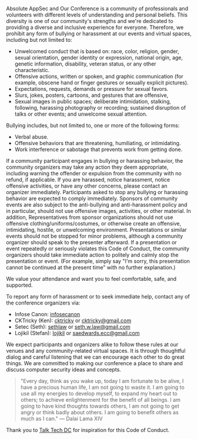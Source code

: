 Absolute AppSec and Our Conference is a community of professionals and volunteers with different levels of understanding and personal beliefs. This diversity is one of our community's strengths and we're dedicated to providing a diverse and inclusive experience for everyone. Therefore, we prohibit any form of bullying or harassment at our events and virtual spaces, including but not limited to:

- Unwelcomed conduct that is based on: race, color, religion, gender, sexual orientation, gender identity or expression, national origin, age, genetic information, disability, veteran status, or any other characteristic.
- Offensive actions, written or spoken, and graphic communication (for example, obscene hand or finger gestures or sexually explicit pictures).
- Expectations, requests, demands or pressure for sexual favors.
- Slurs, jokes, posters, cartoons, and gestures that are offensive,
- Sexual images in public spaces; deliberate intimidation, stalking, following, harassing photography or recording; sustained disruption of talks or other events; and unwelcome sexual attention.

Bullying includes, but not limited to, one or more of the following forms:

- Verbal abuse.
- Offensive behaviors that are threatening, humiliating, or intimidating.
- Work interference or sabotage that prevents work from getting done.

If a community participant engages in bullying or harassing behavior, the community organizers may take any action they deem appropriate, including warning the offender or expulsion from the community with no refund, if applicable. If you are harassed, notice harassment, notice offensive activities, or have any other concerns, please contact an organizer immediately. Participants asked to stop any bullying or harassing behavior are expected to comply immediately.
Sponsors of community events are also subject to the anti-bullying and anti-harassment policy and in particular, should not use offensive images, activities, or other material. In addition, Representatives from sponsor organizations should not use offensive clothing/uniforms/costumes, or otherwise create an offensive, intimidating, hostile, or unwelcoming environment.
Presentations or similar events should not be stopped for minor problems, although a community organizer should speak to the presenter afterward. If a presentation or event repeatedly or seriously violates this Code of Conduct, the community organizers should take immediate action to politely and calmly stop the presentation or event. (For example, simply say "I'm sorry, this presentation cannot be continued at the present time" with no further explanation.)

We value your attendance and want you to feel comfortable, safe, and supported.

To report any form of harassment or to seek immediate help, contact any of the conference organizers via:

- Infose Canon: [infosecanon](https://twitter.com/infosecanon)
- CKTricky (Ken): [cktricky](https://twitter.com/cktricky) or <cktricky@gmail.com>
- Setec (Seth): [sethlaw](https://twitter.com/sethlaw) or <seth.w.law@gmail.com>
- Lojikil (Stefan): [lojikil](https://twitter.com/lojikil) or <saedwards.ecc@gmail.com>

We expect participants and organizers alike to follow these rules at our venues and any community-related virtual spaces.
It is through thoughtful dialog and careful listening that we can encourage each other to do great things. We are committed to making our conference a place to share and discuss computer security ideas and concepts.


>    "Every day, think as you wake up, today I am fortunate to be alive, I have a precious human life, I am not going to waste it. I am going to use all my energies to develop myself, to expand my heart out to others; to achieve enlightenment for the benefit of all beings. I am going to have kind thoughts towards others, I am not going to get angry or think badly about others. I am going to benefit others as much as I can." ― Dalai Lama XIV


Thank you to [Talk Tech DC](https://github.com/techtalkdc/CodeOfConduct) for inspiration for this Code of Conduct.
